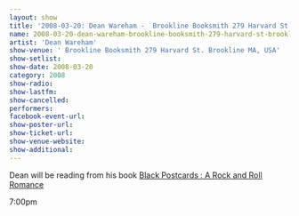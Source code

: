 ```yaml
---
layout: show
title: '2008-03-20: Dean Wareham -  Brookline Booksmith 279 Harvard St. Brookline MA, USA'
name: 2008-03-20-dean-wareham-brookline-booksmith-279-harvard-st-brookline-ma-usa
artist: 'Dean Wareham'
show-venue: ' Brookline Booksmith 279 Harvard St. Brookline MA, USA'
show-setlist: 
show-date: 2008-03-20
category: 2008
show-radio: 
show-lastfm: 
show-cancelled: 
performers: 
facebook-event-url: 
show-poster-url: 
show-ticket-url: 
show-venue-website: 
show-additional: 
---
```

<p>Dean will be reading from his book <a href="http://shop.fullofwishes.co.uk/us/1594201552">Black Postcards : A Rock and Roll Romance</a></p><p>7:00pm</p>